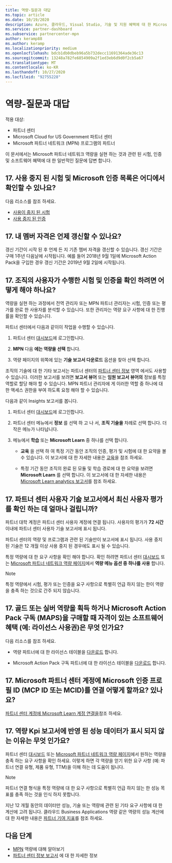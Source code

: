 ```yaml
---
title: 역량-질문과 대답
ms.topic: article
ms.date: 10/19/2020
description: Azure, 클라우드, Visual Studio, 기술 및 지원 혜택에 대 한 Microsoft 파트너 네트워크 골드 및 실버 역량, 혜택 만료, 갱신 및 정품 인증에 대 한 질문에 대 한 답변
ms.service: partner-dashboard
ms.subservice: partnercenter-mpn
author: keramp88
ms.author: keramp
ms.localizationpriority: medium
ms.openlocfilehash: bdcb1db0dbeb96a5b732decc11691364ade36c13
ms.sourcegitcommit: 13248a782fe6854909a2f1ed3eb6d9d0f2cb5a67
ms.translationtype: MT
ms.contentlocale: ko-KR
ms.lasthandoff: 10/27/2020
ms.locfileid: "92755228"
---
```

# <a name="competencies---frequently-asked-questions"></a>역량-질문과 대답

적용 대상:

- 파트너 센터
- Microsoft Cloud for US Government 파트너 센터
- Microsoft 파트너 네트워크 (MPN) 프로그램의 파트너

이 문서에서는 Microsoft 파트너 네트워크 역량을 실현 하는 것과 관련 된 시험, 인증 및 소프트웨어 혜택에 대 한 일반적인 질문에 답변 합니다.

## <a name="q-where-can-i-find-the-list-of-exams-and-microsoft-certifications-being-retired"></a>17. 사용 중지 된 시험 및 Microsoft 인증 목록은 어디에서 확인할 수 있나요?

다음 리소스를 참조 하세요.

- [사용이 중지 된 시험](/learn/certifications/retired-certification-exams)
- [사용 중지 된 인증](/learn/certifications/retired-certifications)

## <a name="q-when-can-i-renew-my-membership"></a>17. 내 멤버 자격은 언제 갱신할 수 있나요?

갱신 기간이 시작 된 후 언제 든 지 기존 멤버 자격을 갱신할 수 있습니다. 갱신 기간은 구매 1주년 다음날에 시작됩니다. 예를 들어 2018년 9월 1일에 Microsoft Action Pack을 구입한 경우 갱신 기간은 2019년 9월 2일에 시작됩니다.

## <a name="q-how-can-i-verify-the-exams-and-certifications-taken-by-my-organizations-users"></a>17. 조직의 사용자가 수행한 시험 및 인증을 확인 하려면 어떻게 해야 하나요?

역량을 실현 하는 과정에서 전역 관리자 또는 MPN 파트너 관리자는 시험, 인증 또는 평가를 완료 한 사용자를 분석할 수 있습니다. 또한 관리자는 역량 요구 사항에 대 한 진행률을 확인할 수 있습니다.

파트너 센터에서 다음과 같이이 작업을 수행할 수 있습니다.

1. 파트너 센터 [대시보드](https://partner.microsoft.com/dashboard)에 로그인합니다.

1. **MPN** 다음 **에는 역량을 선택** 합니다.

1. 역량 페이지의 위쪽에 있는 **기술 보고서 다운로드** 옵션을 찾아 선택 합니다.

조직의 기술에 대 한 기타 보고서는 파트너 센터의 [파트너 센터 정보](partner-center-insights.md) 영역 에서도 사용할 수 있습니다. 이러한 보고서를 보려면 **보고서 뷰어** 또는 **임원 보고서 뷰어의** 정보를 특정 역할로 할당 해야 할 수 있습니다. MPN 파트너 관리자에 게 이러한 역할 중 하나에 대 한 액세스 권한을 부여 하도록 요청 해야 할 수 있습니다.

다음과 같이 Insights 보고서를 봅니다.

1. 파트너 센터 [대시보드](https://partner.microsoft.com/dashboard)에 로그인합니다.

1. 파트너 센터 메뉴에서 **정보** 를 선택 하 고 나 서, **조직 기술을** 차례로 선택 합니다. 더 작은 메뉴가 나타납니다.

1. 메뉴에서 **학습** 또는 **Microsoft Learn** 중 하나를 선택 합니다.

   - **교육** 을 선택 하 여 특정 기간 동안 조직의 인증, 평가 및 시험에 대 한 요약을 볼 수 있습니다. 이 보고서에 대 한 자세한 내용은 [교육](pci-training-dashboard.md)을 참조 하세요.

   - 특정 기간 동안 조직의 완료 된 모듈 및 학습 경로에 대 한 요약을 보려면 **Microsoft Learn** 를 선택 합니다. 이 보고서에 대 한 자세한 내용은 [Microsoft Learn analytics 보고서](ms-learn-analytics.md)를 참조 하세요.

## <a name="q-how-long-does-it-take-to-see-the-latest-user-assessments-in-the-partner-center-user-skills-report"></a>17. 파트너 센터 사용자 기술 보고서에서 최신 사용자 평가를 확인 하는 데 얼마나 걸립니까?

파트너 대학 계정은 파트너 센터 사용자 계정에 연결 됩니다. 사용자의 평가가 **72 시간** 이내에 파트너 센터 사용자 기술 보고서에 표시 됩니다.

파트너 센터의 역량 및 프로그램과 관련 된 기술만이 보고서에 표시 됩니다. 사용 중지 된 기술은 12 개월 이상 사용 중지 된 경우에도 표시 될 수 있습니다.

특정 역량에 대 한 요구 사항을 확인 해야 합니다. 확인 하려면 파트너 센터 [대시보드](https://partner.microsoft.com/dashboard) 또는 [Microsoft 파트너 네트워크 역량 페이지](https://partner.microsoft.com/membership/competencies)에서 **역량 메뉴 옵션 중 하나를 사용** 합니다.

> [!NOTE]
> 특정 역량에서 시험, 평가 또는 인증을 요구 사항으로 특별히 언급 하지 않는 한이 역량을 충족 하는 것으로 간주 되지 않습니다.

## <a name="q-what-are-the-software-benefits-such-as-license-use-rights-that-i-am-entitled-to-when-i-achieve-a-gold-or-silver-competency-or-buy-a-microsoft-action-pack-subscription-maps"></a>17. 골드 또는 실버 역량을 획득 하거나 Microsoft Action Pack 구독 (MAPS)을 구매할 때 자격이 있는 소프트웨어 혜택 (예: 라이선스 사용권)은 무엇 인가요?

다음 리소스를 참조 하세요.

- 역량 파트너에 대 한 라이선스 테이블을 [다운로드](https://assetsprod.microsoft.com/mpn-maps-software-iur-competency-license-table.docx) 합니다.

- Microsoft Action Pack 구독 파트너에 대 한 라이선스 테이블을 [다운로드](https://assetsprod.microsoft.com/MPN-MAPS-Software-IUR-License-Table.xlsx) 합니다.

## <a name="q-how-do-i-link-a-microsoft-certification-profile-id-mcp-id-or-mcid-to-my-microsoft-partner-center-account"></a>17. Microsoft 파트너 센터 계정에 Microsoft 인증 프로필 ID (MCP ID 또는 MCID)를 연결 어떻게 할까요? 있나요?

[파트너 센터 계정에 Microsoft Learn 계정 연결을](ms-learn-associate.md)참조 하세요.

## <a name="q-why-cant-i-see-the-performance-data-reflected-under-the-competencies-kpis-report"></a>17. 역량 Kpi 보고서에 반영 된 성능 데이터가 표시 되지 않는 이유는 무엇 인가요?

파트너 센터 [대시보드](https://partner.microsoft.com/dashboard) 또는 [Microsoft 파트너 네트워크 역량 페이지](https://partner.microsoft.com/membership/competencies)에서 원하는 역량을 충족 하는 요구 사항을 확인 하세요. 이렇게 하면 각 역량을 얻기 위한 요구 사항 (예: 파트너 연결 유형, 제품 유형, TTM)을 이해 하는 데 도움이 됩니다.

> [!NOTE]
> 파트너 연결 형식을 특정 역량에 대 한 요구 사항으로 특별히 언급 하지 않는 한 성능 목표를 충족 하는 것을 인식 하지 못합니다.
>
> 지난 12 개월 동안의 데이터만 성능, 기술 또는 역량에 관련 된 기타 요구 사항에 대 한 계산에 고려 됩니다. 클라우드 Business Applications 역량 같은 역량의 성능 계산에 대 한 자세한 내용은 [파트너 기여 지표](partner-contribution-indicators.md)를 참조 하세요.

## <a name="next-steps"></a>다음 단계

- [MPN](learn-about-competencies.md) 역량에 대해 알아보기
- [파트너 센터 정보 보고서](partner-center-insights.md) 에 대 한 자세한 정보
